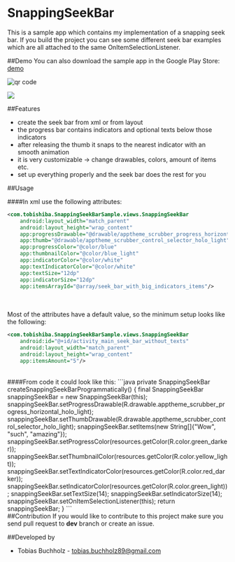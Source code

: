 SnappingSeekBar
===============
 
This is a sample app which contains my implementation of a snapping seek bar. If you build the project you can see some different seek bar examples which are all attached to the same OnItemSelectionListener.
 
##Demo
You can also download the sample app in the Google Play Store: [demo](https://play.google.com/store/apps/details?id=com.tobishiba.SnappingSeekBarSample)

<img src="http://api.qrserver.com/v1/create-qr-code/?color=000000&amp;bgcolor=FFFFFF&amp;data=https%3A%2F%2Fplay.google.com%2Fstore%2Fapps%2Fdetails%3Fid%3Dcom.tobishiba.SnappingSeekBarSample&amp;qzone=1&amp;margin=0&amp;size=150x150&amp;ecc=L" alt="qr code" />

![](https://github.com/TobiasBuchholz/SnappingSeekBar/blob/master/sample.gif)


 
##Features
 - create the seek bar from xml or from layout
 - the progress bar contains indicators and optional texts below those indicators
 - after releasing the thumb it snaps to the nearest indicator with an smooth animation
 - it is very customizable -> change drawables, colors, amount of items etc.
 - set up everything properly and the seek bar does the rest for you
 
##Usage
 
####In xml use the following attributes:

```xml
<com.tobishiba.SnappingSeekBarSample.views.SnappingSeekBar
    android:layout_width="match_parent"
    android:layout_height="wrap_content"
    app:progressDrawable="@drawable/apptheme_scrubber_progress_horizontal_holo_light"
    app:thumb="@drawable/apptheme_scrubber_control_selector_holo_light"
    app:progressColor="@color/blue"
    app:thumbnailColor="@color/blue_light"
    app:indicatorColor="@color/white"
    app:textIndicatorColor="@color/white"
    app:textSize="12dp"
    app:indicatorSize="12dp"
    app:itemsArrayId="@array/seek_bar_with_big_indicators_items"/> 
```

</br>
</br>
Most of the attributes have a default value, so the minimum setup looks like the following:

```xml
<com.tobishiba.SnappingSeekBarSample.views.SnappingSeekBar
    android:id="@+id/activity_main_seek_bar_without_texts"
    android:layout_width="match_parent"
    android:layout_height="wrap_content"
    app:itemsAmount="5"/>
```

</br>
####From code it could look like this:
```java
private SnappingSeekBar createSnappingSeekBarProgrammatically() {
    final SnappingSeekBar snappingSeekBar = new SnappingSeekBar(this);
    snappingSeekBar.setProgressDrawable(R.drawable.apptheme_scrubber_progress_horizontal_holo_light);
    snappingSeekBar.setThumbDrawable(R.drawable.apptheme_scrubber_control_selector_holo_light);
    snappingSeekBar.setItems(new String[]{"Wow", "such", "amazing"});
    snappingSeekBar.setProgressColor(resources.getColor(R.color.green_darker));
    snappingSeekBar.setThumbnailColor(resources.getColor(R.color.yellow_light));
    snappingSeekBar.setTextIndicatorColor(resources.getColor(R.color.red_darker));
    snappingSeekBar.setIndicatorColor(resources.getColor(R.color.green_light));
    snappingSeekBar.setTextSize(14);
    snappingSeekBar.setIndicatorSize(14);
    snappingSeekBar.setOnItemSelectionListener(this);
    return snappingSeekBar;
}
```

 </br>
##Contribution
If you would like to contribute to this project make sure you send pull request to <b>dev</b> branch or create an issue.

##Developed by
* Tobias Buchholz - <tobias.buchholz89@gmail.com>
